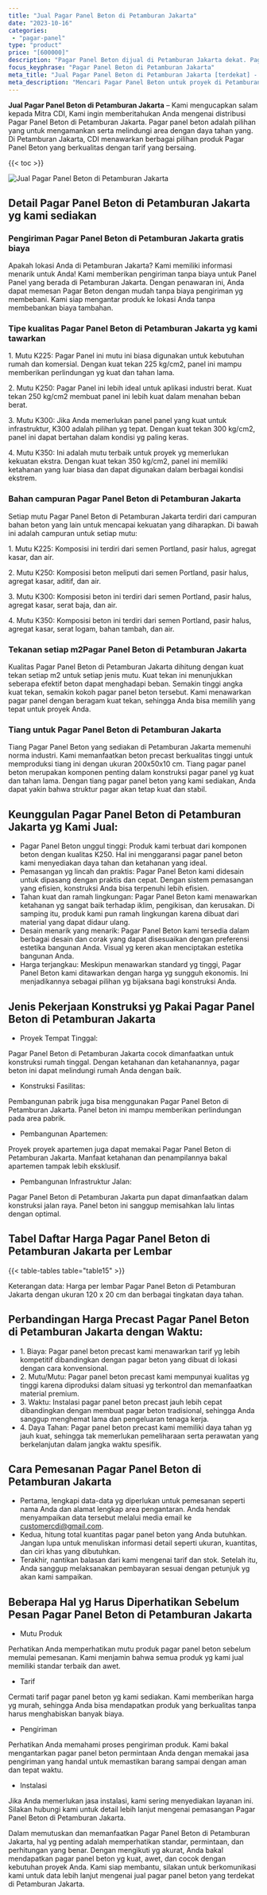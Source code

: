 ```yaml
---
title: "Jual Pagar Panel Beton di Petamburan Jakarta"
date: "2023-10-16"
categories:
 - "pagar-panel"
type: "product"
price: "[600000]"
description: "Pagar Panel Beton dijual di Petamburan Jakarta dekat. Pagar Panel Beton ini sering dipakai dalam proyek pembangunan sebagai pembatas pengamanan lahan yang tahan lama dan awet. Hubungi kami untuk mendapatkan informasi lebih lanjut."
focus_keyphrase: "Pagar Panel Beton di Petamburan Jakarta"
meta_title: "Jual Pagar Panel Beton di Petamburan Jakarta [terdekat] - CDI"
meta_description: "Mencari Pagar Panel Beton untuk proyek di Petamburan Jakarta? Kami menawarkan Pagar Panel Beton berkualitas untuk pembatas lahan. Dapatkan penawaran terbaik sekarang."
---
```


**Jual Pagar Panel Beton di Petamburan Jakarta** – Kami mengucapkan salam kepada Mitra CDI, Kami ingin memberitahukan Anda mengenai distribusi Pagar Panel Beton di Petamburan Jakarta. Pagar panel beton adalah pilihan yang untuk mengamankan serta melindungi area dengan daya tahan yang. Di Petamburan Jakarta, CDI menawarkan berbagai pilihan produk Pagar Panel Beton yang berkualitas dengan tarif yang bersaing.

{{< toc >}}

![Jual Pagar Panel Beton di Petamburan Jakarta](/images/pagar-panel/pagar-panel-18.jpg)

## Detail Pagar Panel Beton di Petamburan Jakarta yg kami sediakan

### Pengiriman Pagar Panel Beton di Petamburan Jakarta gratis biaya

Apakah lokasi Anda di Petamburan Jakarta? Kami memiliki informasi menarik untuk Anda! Kami memberikan pengiriman tanpa biaya untuk Panel Panel yang berada di Petamburan Jakarta. Dengan penawaran ini, Anda dapat memesan Pagar Beton dengan mudah tanpa biaya pengiriman yg membebani. Kami siap mengantar produk ke lokasi Anda tanpa membebankan biaya tambahan.

### Tipe kualitas Pagar Panel Beton di Petamburan Jakarta yg kami tawarkan

1\. Mutu K225: Pagar Panel ini mutu ini biasa digunakan untuk kebutuhan rumah dan komersial. Dengan kuat tekan 225 kg/cm2, panel ini mampu memberikan perlindungan yg kuat dan tahan lama.  

2\. Mutu K250: Pagar Panel ini lebih ideal untuk aplikasi industri berat. Kuat tekan 250 kg/cm2 membuat panel ini lebih kuat dalam menahan beban berat.  

3\. Mutu K300: Jika Anda memerlukan panel panel yang kuat untuk infrastruktur, K300 adalah pilihan yg tepat. Dengan kuat tekan 300 kg/cm2, panel ini dapat bertahan dalam kondisi yg paling keras.  

4\. Mutu K350: Ini adalah mutu terbaik untuk proyek yg memerlukan kekuatan ekstra. Dengan kuat tekan 350 kg/cm2, panel ini memiliki ketahanan yang luar biasa dan dapat digunakan dalam berbagai kondisi ekstrem.

### Bahan campuran Pagar Panel Beton di Petamburan Jakarta

Setiap mutu Pagar Panel Beton di Petamburan Jakarta terdiri dari campuran bahan beton yang lain untuk mencapai kekuatan yang diharapkan. Di bawah ini adalah campuran untuk setiap mutu:

1\. Mutu K225: Komposisi ini terdiri dari semen Portland, pasir halus, agregat kasar, dan air.

2\. Mutu K250: Komposisi beton meliputi dari semen Portland, pasir halus, agregat kasar, aditif, dan air.

3\. Mutu K300: Komposisi beton ini terdiri dari semen Portland, pasir halus, agregat kasar, serat baja, dan air.

4\. Mutu K350: Komposisi beton ini terdiri dari semen Portland, pasir halus, agregat kasar, serat logam, bahan tambah, dan air.

### Tekanan setiap m2Pagar Panel Beton di Petamburan Jakarta

Kualitas Pagar Panel Beton di Petamburan Jakarta dihitung dengan kuat tekan setiap m2 untuk setiap jenis mutu. Kuat tekan ini menunjukkan seberapa efektif beton dapat menghadapi beban. Semakin tinggi angka kuat tekan, semakin kokoh pagar panel beton tersebut. Kami menawarkan pagar panel dengan beragam kuat tekan, sehingga Anda bisa memilih yang tepat untuk proyek Anda.

### Tiang untuk Pagar Panel Beton di Petamburan Jakarta

Tiang Pagar Panel Beton yang sediakan di Petamburan Jakarta memenuhi norma industri. Kami memanfaatkan beton precast berkualitas tinggi untuk memproduksi tiang ini dengan ukuran 200x50x10 cm. Tiang pagar panel beton merupakan komponen penting dalam konstruksi pagar panel yg kuat dan tahan lama. Dengan tiang pagar panel beton yang kami sediakan, Anda dapat yakin bahwa struktur pagar akan tetap kuat dan stabil.

## Keunggulan Pagar Panel Beton di Petamburan Jakarta yg Kami Jual:

*   Pagar Panel Beton unggul tinggi: Produk kami terbuat dari komponen beton dengan kualitas K250. Hal ini menggaransi pagar panel beton kami menyediakan daya tahan dan ketahanan yang ideal.
*   Pemasangan yg lincah dan praktis: Pagar Panel Beton kami didesain untuk dipasang dengan praktis dan cepat. Dengan sistem pemasangan yang efisien, konstruksi Anda bisa terpenuhi lebih efisien.
*   Tahan kuat dan ramah lingkungan: Pagar Panel Beton kami menawarkan ketahanan yg sangat baik terhadap iklim, pengikisan, dan kerusakan. Di samping itu, produk kami pun ramah lingkungan karena dibuat dari material yang dapat didaur ulang.
*   Desain menarik yang menarik: Pagar Panel Beton kami tersedia dalam berbagai desain dan corak yang dapat disesuaikan dengan preferensi estetika bangunan Anda. Visual yg keren akan menciptakan estetika bangunan Anda.
*   Harga terjangkau: Meskipun menawarkan standard yg tinggi, Pagar Panel Beton kami ditawarkan dengan harga yg sungguh ekonomis. Ini menjadikannya sebagai pilihan yg bijaksana bagi konstruksi Anda.

## Jenis Pekerjaan Konstruksi yg Pakai Pagar Panel Beton di Petamburan Jakarta

*   Proyek Tempat Tinggal:

Pagar Panel Beton di Petamburan Jakarta cocok dimanfaatkan untuk konstruksi rumah tinggal. Dengan ketahanan dan ketahanannya, pagar beton ini dapat melindungi rumah Anda dengan baik.
*   Konstruksi Fasilitas:

Pembangunan pabrik juga bisa menggunakan Pagar Panel Beton di Petamburan Jakarta. Panel beton ini mampu memberikan perlindungan pada area pabrik.
*   Pembangunan Apartemen:

Proyek proyek apartemen juga dapat memakai Pagar Panel Beton di Petamburan Jakarta. Manfaat ketahanan dan penampilannya bakal apartemen tampak lebih eksklusif.
*   Pembangunan Infrastruktur Jalan:

Pagar Panel Beton di Petamburan Jakarta pun dapat dimanfaatkan dalam konstruksi jalan raya. Panel beton ini sanggup memisahkan lalu lintas dengan optimal.

## Tabel Daftar Harga Pagar Panel Beton di Petamburan Jakarta per Lembar

{{< table-tables table="table15" >}}

Keterangan data: Harga per lembar Pagar Panel Beton di Petamburan Jakarta dengan ukuran 120 x 20 cm dan berbagai tingkatan daya tahan.

## Perbandingan Harga Precast Pagar Panel Beton di Petamburan Jakarta dengan Waktu:

*   1\. Biaya: Pagar panel beton precast kami menawarkan tarif yg lebih kompetitif dibandingkan dengan pagar beton yang dibuat di lokasi dengan cara konvensional.
*   2\. Mutu/Mutu: Pagar panel beton precast kami mempunyai kualitas yg tinggi karena diproduksi dalam situasi yg terkontrol dan memanfaatkan material premium.
*   3\. Waktu: Instalasi pagar panel beton precast jauh lebih cepat dibandingkan dengan membuat pagar beton tradisional, sehingga Anda sanggup menghemat lama dan pengeluaran tenaga kerja.
*   4\. Daya Tahan: Pagar panel beton precast kami memiliki daya tahan yg jauh kuat, sehingga tak memerlukan pemeliharaan serta perawatan yang berkelanjutan dalam jangka waktu spesifik.

## Cara Pemesanan Pagar Panel Beton di Petamburan Jakarta

*   Pertama, lengkapi data-data yg diperlukan untuk pemesanan seperti nama Anda dan alamat lengkap area pengantaran. Anda hendak menyampaikan data tersebut melalui media email ke customercdi@gmail.com.
*   Kedua, hitung total kuantitas pagar panel beton yang Anda butuhkan. Jangan lupa untuk menuliskan informasi detail seperti ukuran, kuantitas, dan ciri khas yang dibutuhkan.
*   Terakhir, nantikan balasan dari kami mengenai tarif dan stok. Setelah itu, Anda sanggup melaksanakan pembayaran sesuai dengan petunjuk yg akan kami sampaikan.

## Beberapa Hal yg Harus Diperhatikan Sebelum Pesan Pagar Panel Beton di Petamburan Jakarta

*   Mutu Produk

Perhatikan Anda memperhatikan mutu produk pagar panel beton sebelum memulai pemesanan. Kami menjamin bahwa semua produk yg kami jual memiliki standar terbaik dan awet.
*   Tarif

Cermati tarif pagar panel beton yg kami sediakan. Kami memberikan harga yg murah, sehingga Anda bisa mendapatkan produk yang berkualitas tanpa harus menghabiskan banyak biaya.
*   Pengiriman

Perhatikan Anda memahami proses pengiriman produk. Kami bakal mengantarkan pagar panel beton permintaan Anda dengan memakai jasa pengiriman yang handal untuk memastikan barang sampai dengan aman dan tepat waktu.
*   Instalasi

Jika Anda memerlukan jasa instalasi, kami sering menyediakan layanan ini. Silakan hubungi kami untuk detail lebih lanjut mengenai pemasangan Pagar Panel Beton di Petamburan Jakarta.

Dalam memutuskan dan memanfaatkan Pagar Panel Beton di Petamburan Jakarta, hal yg penting adalah memperhatikan standar, permintaan, dan perhitungan yang benar. Dengan mengikuti yg akurat, Anda bakal mendapatkan pagar panel beton yg kuat, awet, dan cocok dengan kebutuhan proyek Anda. Kami siap membantu, silakan untuk berkomunikasi kami untuk data lebih lanjut mengenai jual pagar panel beton yang terdekat di Petamburan Jakarta.